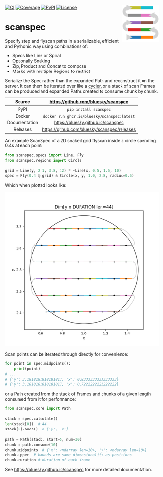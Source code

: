 <img src="https://raw.githubusercontent.com/bluesky/scanspec/main/docs/images/scanspec-logo.svg"
     style="background: none" width="120px" height="120px" align="right">

[![CI](https://github.com/bluesky/scanspec/actions/workflows/ci.yml/badge.svg)](https://github.com/bluesky/scanspec/actions/workflows/ci.yml)
[![Coverage](https://codecov.io/gh/bluesky/scanspec/branch/main/graph/badge.svg)](https://codecov.io/gh/bluesky/scanspec)
[![PyPI](https://img.shields.io/pypi/v/scanspec.svg)](https://pypi.org/project/scanspec)
[![License](https://img.shields.io/badge/License-Apache%202.0-blue.svg)](https://www.apache.org/licenses/LICENSE-2.0)

# scanspec

Specify step and flyscan paths in a serializable, efficient and Pythonic way using combinations of:
- Specs like Line or Spiral
- Optionally Snaking
- Zip, Product and Concat to compose
- Masks with multiple Regions to restrict

Serialize the Spec rather than the expanded Path and reconstruct it on the
server. It can them be iterated over like a [cycler][], or a stack of scan Frames
can be produced and expanded Paths created to consume chunk by chunk.

[cycler]: https://matplotlib.org/cycler/

Source          | <https://github.com/bluesky/scanspec>
:---:           | :---:
PyPI            | `pip install scanspec`
Docker          | `docker run ghcr.io/bluesky/scanspec:latest`
Documentation   | <https://bluesky.github.io/scanspec>
Releases        | <https://github.com/bluesky/scanspec/releases>

An example ScanSpec of a 2D snaked grid flyscan inside a circle spending 0.4s at
each point:

```python
from scanspec.specs import Line, Fly
from scanspec.regions import Circle

grid = Line(y, 2.1, 3.8, 12) * ~Line(x, 0.5, 1.5, 10)
spec = Fly(0.4 @ grid) & Circle(x, y, 1.0, 2.8, radius=0.5)
```

Which when plotted looks like:

![plot][]

Scan points can be iterated through directly for convenience:

```python
for point in spec.midpoints():
    print(point)
# ...
# {'y': 3.1818181818181817, 'x': 0.8333333333333333}
# {'y': 3.1818181818181817, 'x': 0.7222222222222222}
```

or a Path created from the stack of Frames and chunks of a given length
consumed from it for performance:

```python
from scanspec.core import Path

stack = spec.calculate()
len(stack[0])  # 44
stack[0].axes()  # ['y', 'x']

path = Path(stack, start=5, num=30)
chunk = path.consume(10)
chunk.midpoints  # {'x': <ndarray len=10>, 'y': <ndarray len=10>}
chunk.upper  # bounds are same dimensionality as positions
chunk.duration # duration of each frame
```

<!-- README only content. Anything below this line won't be included in index.md -->

See https://bluesky.github.io/scanspec for more detailed documentation.

[plot]: https://raw.githubusercontent.com/bluesky/scanspec/master/docs/images/plot_spec.png
